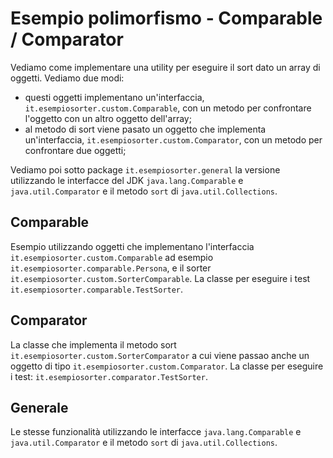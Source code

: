 # Esempio polimorfismo - Comparable / Comparator

Vediamo come implementare una utility per eseguire il sort dato un array di oggetti. Vediamo due modi:
* questi oggetti implementano un'interfaccia, `it.esempiosorter.custom.Comparable`, con un metodo per confrontare l'oggetto con un altro oggetto dell'array;
* al metodo di sort viene pasato un oggetto che implementa un'interfaccia,  `it.esempiosorter.custom.Comparator`, con un metodo per confrontare due oggetti;

Vediamo poi sotto package `it.esempiosorter.general` la versione utilizzando le interfacce del JDK `java.lang.Comparable` e `java.util.Comparator` e il metodo `sort` di `java.util.Collections`.

## Comparable

Esempio utilizzando oggetti che implementano l'interfaccia `it.esempiosorter.custom.Comparable` ad esempio `it.esempiosorter.comparable.Persona`, e il sorter `it.esempiosorter.custom.SorterComparable`.  La classe per eseguire i test `it.esempiosorter.comparable.TestSorter`.

## Comparator

La classe che implementa il metodo sort `it.esempiosorter.custom.SorterComparator` a cui viene passao anche un oggetto di tipo `it.esempiosorter.custom.Comparator`. La classe per eseguire i test: `it.esempiosorter.comparator.TestSorter`.



## Generale

Le stesse funzionalità utilizzando le interfacce `java.lang.Comparable` e `java.util.Comparator` e il metodo `sort` di `java.util.Collections`.

